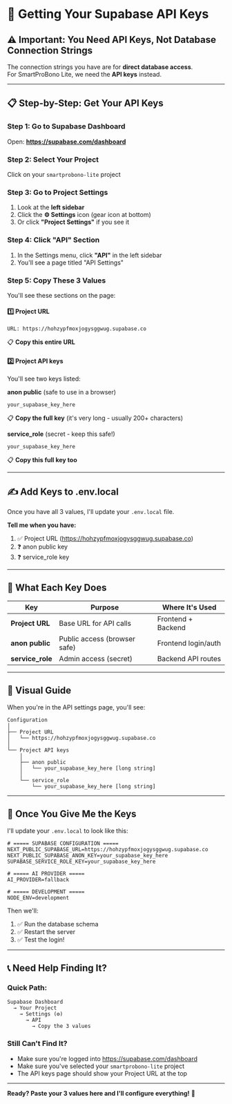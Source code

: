 # 🔑 Getting Your Supabase API Keys

## ⚠️ Important: You Need API Keys, Not Database Connection Strings

The connection strings you have are for **direct database access**.  
For SmartProBono Lite, we need the **API keys** instead.

---

## 📋 Step-by-Step: Get Your API Keys

### Step 1: Go to Supabase Dashboard
Open: **https://supabase.com/dashboard**

### Step 2: Select Your Project
Click on your `smartprobono-lite` project

### Step 3: Go to Project Settings
1. Look at the **left sidebar**
2. Click the **⚙️ Settings** icon (gear icon at bottom)
3. Or click **"Project Settings"** if you see it

### Step 4: Click "API" Section
1. In the Settings menu, click **"API"** in the left sidebar
2. You'll see a page titled "API Settings"

### Step 5: Copy These 3 Values

You'll see these sections on the page:

#### 1️⃣ Project URL
```
URL: https://hohzypfmoxjogysggwug.supabase.co
```
📋 **Copy this entire URL**

#### 2️⃣ Project API keys

You'll see two keys listed:

**anon public** (safe to use in a browser)
```
your_supabase_key_here
```
📋 **Copy the full key** (it's very long - usually 200+ characters)

**service_role** (secret - keep this safe!)
```
your_supabase_key_here
```
📋 **Copy this full key too**

---

## ✍️ Add Keys to .env.local

Once you have all 3 values, I'll update your `.env.local` file.

**Tell me when you have:**
1. ✅ Project URL (https://hohzypfmoxjogysggwug.supabase.co)
2. ❓ anon public key
3. ❓ service_role key

---

## 🎯 What Each Key Does

| Key | Purpose | Where It's Used |
|-----|---------|-----------------|
| **Project URL** | Base URL for API calls | Frontend + Backend |
| **anon public** | Public access (browser safe) | Frontend login/auth |
| **service_role** | Admin access (secret) | Backend API routes |

---

## 📸 Visual Guide

When you're in the API settings page, you'll see:

```
Configuration
│
├── Project URL
│   └── https://hohzypfmoxjogysggwug.supabase.co
│
└── Project API keys
    │
    ├── anon public
    │   └── your_supabase_key_here [long string]
    │
    └── service_role
        └── your_supabase_key_here [long string]
```

---

## 🚀 Once You Give Me the Keys

I'll update your `.env.local` to look like this:

```env
# ===== SUPABASE CONFIGURATION =====
NEXT_PUBLIC_SUPABASE_URL=https://hohzypfmoxjogysggwug.supabase.co
NEXT_PUBLIC_SUPABASE_ANON_KEY=your_supabase_key_here
SUPABASE_SERVICE_ROLE_KEY=your_supabase_key_here

# ===== AI PROVIDER =====
AI_PROVIDER=fallback

# ===== DEVELOPMENT =====
NODE_ENV=development
```

Then we'll:
1. ✅ Run the database schema
2. ✅ Restart the server
3. ✅ Test the login!

---

## 📞 Need Help Finding It?

### Quick Path:
```
Supabase Dashboard 
  → Your Project 
    → Settings (⚙️) 
      → API 
        → Copy the 3 values
```

### Still Can't Find It?
- Make sure you're logged into https://supabase.com/dashboard
- Make sure you've selected your `smartprobono-lite` project
- The API keys page should show your Project URL at the top

---

**Ready? Paste your 3 values here and I'll configure everything!** 🎯

